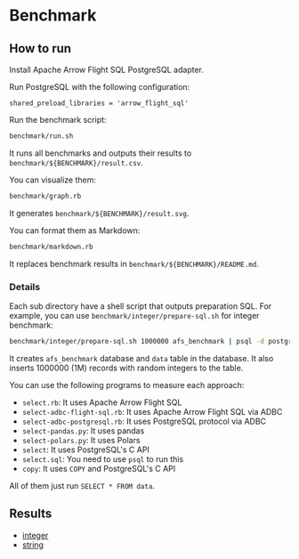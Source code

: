 <!--
  Licensed to the Apache Software Foundation (ASF) under one
  or more contributor license agreements.  See the NOTICE file
  distributed with this work for additional information
  regarding copyright ownership.  The ASF licenses this file
  to you under the Apache License, Version 2.0 (the
  "License"); you may not use this file except in compliance
  with the License.  You may obtain a copy of the License at

    http://www.apache.org/licenses/LICENSE-2.0

  Unless required by applicable law or agreed to in writing,
  software distributed under the License is distributed on an
  "AS IS" BASIS, WITHOUT WARRANTIES OR CONDITIONS OF ANY
  KIND, either express or implied.  See the License for the
  specific language governing permissions and limitations
  under the License.
-->

# Benchmark

## How to run

Install Apache Arrow Flight SQL PostgreSQL adapter.

Run PostgreSQL with the following configuration:

```text
shared_preload_libraries = 'arrow_flight_sql'
```

Run the benchmark script:

```bash
benchmark/run.sh
```

It runs all benchmarks and outputs their results to
`benchmark/${BENCHMARK}/result.csv`.

You can visualize them:

```bash
benchmark/graph.rb
```

It generates `benchmark/${BENCHMARK}/result.svg`.

You can format them as Markdown:

```bash
benchmark/markdown.rb
```

It replaces benchmark results in `benchmark/${BENCHMARK}/README.md`.

### Details

Each sub directory have a shell script that outputs preparation
SQL. For example, you can use `benchmark/integer/prepare-sql.sh` for
integer benchmark:

```bash
benchmark/integer/prepare-sql.sh 1000000 afs_benchmark | psql -d postgres
```

It creates `afs_benchmark` database and `data` table in the database.
It also inserts 1000000 (1M) records with random integers to the
table.

You can use the following programs to measure each approach:

- `select.rb`: It uses Apache Arrow Flight SQL
- `select-adbc-flight-sql.rb`: It uses Apache Arrow Flight SQL via ADBC
- `select-adbc-postgresql.rb`: It uses PostgreSQL protocol via ADBC
- `select-pandas.py`: It uses pandas
- `select-polars.py`: It uses Polars
- `select`: It uses PostgreSQL's C API
- `select.sql`: You need to use `psql` to run this
- `copy`: It uses `COPY` and PostgreSQL's C API

All of them just run `SELECT * FROM data`.

## Results

- [integer](integer/README.md)
- [string](string/README.md)
